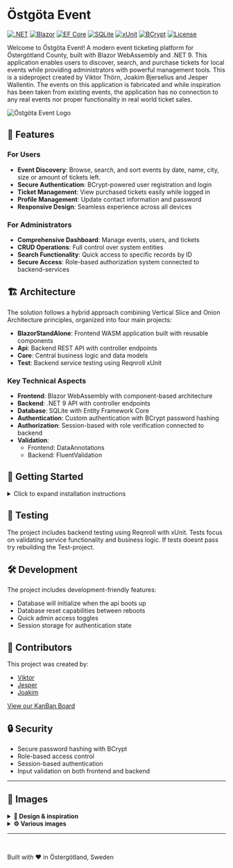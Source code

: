 # Östgöta Event

[![.NET](https://img.shields.io/badge/.NET-9.0-512BD4?logo=.net)](https://dotnet.microsoft.com/download)
[![Blazor](https://img.shields.io/badge/Blazor-WASM-512BD4?logo=blazor)](https://dotnet.microsoft.com/apps/aspnet/web-apps/blazor)
[![EF Core](https://img.shields.io/badge/EF%20Core-Latest-brightgreen?logo=.net)](https://docs.microsoft.com/ef/core/)
[![SQLite](https://img.shields.io/badge/SQLite-3-003B57?logo=sqlite)](https://www.sqlite.org/)
[![xUnit](https://img.shields.io/badge/Testing-xUnit-aa0000?logo=dotnet)](https://xunit.net/)
[![BCrypt](https://img.shields.io/badge/Security-BCrypt-blue)](https://github.com/BcryptNet/bcrypt.net)
[![License](https://img.shields.io/badge/License-MIT-yellow.svg)](https://opensource.org/licenses/MIT)

Welcome to Östgöta Event! A modern event ticketing platform for Östergötland County, built with Blazor WebAssembly and .NET 9. This application enables users to discover, search, and purchase tickets for local events while providing administrators with powerful management tools.
This is a sideproject created by Viktor Thörn, Joakim Bjerselius and Jesper Wallentin. The events on this application is fabricated and while inspiration has been taken from existing events, the application has no connection to any real events nor proper functionality in real world ticket sales.

![Östgöta Event Logo](/images/home-img.png)

## 🌟 Features

### For Users
- **Event Discovery**: Browse, search, and sort events by date, name, city, size or amount of tickets left.
- **Secure Authentication**: BCrypt-powered user registration and login
- **Ticket Management**: View purchased tickets easily while logged in
- **Profile Management**: Update contact information and password
- **Responsive Design**: Seamless experience across all devices

### For Administrators
- **Comprehensive Dashboard**: Manage events, users, and tickets
- **CRUD Operations**: Full control over system entities
- **Search Functionality**: Quick access to specific records by ID
- **Secure Access**: Role-based authorization system connected to backend-services

## 🏗️ Architecture

The solution follows a hybrid approach combining Vertical Slice and Onion Architecture principles, organized into four main projects:

- **BlazorStandAlone**: Frontend WASM application built with reusable components
- **Api**: Backend REST API with controller endpoints
- **Core**: Central business logic and data models
- **Test**: Backend service testing using Reqnroll xUnit

### Key Technical Aspects
- **Frontend**: Blazor WebAssembly with component-based architecture
- **Backend**: .NET 9 API with controller endpoints
- **Database**: SQLite with Entity Framework Core
- **Authentication**: Custom authentication with BCrypt password hashing
- **Authorization**: Session-based with role verification connected to backend
- **Validation**: 
  - Frontend: DataAnnotations
  - Backend: FluentValidation

## 🚀 Getting Started

<details>
<summary>Click to expand installation instructions</summary>

### Prerequisites
- .NET 9 SDK
- A modern web browser
- IDE (recommended: Visual Studio 2022 or later, alternatively Visual Studio Code)

### Installation using Visual Studio 2022
1. Clone the repository
```bash
git clone https://github.com/your-username/ostgota-event.git
```

2. Navigate to the solution directory
```bash
cd ostgota-event
```

3. Run the backend API
```bash
dotnet run --project Api
```

4. Run the application
```bash
dotnet run --project BlazorStandAlone
```

#### Using Visual Studio Code
1. Clone the repository
```bash
git clone https://github.com/your-username/ostgota-event.git
```

2. Navigate to the solution directory
```bash
cd ostgota-event
```

3. Open the Command Palette with the following keybinds:
```bash
CTRL + Shift + P
```

4. Run the Task "kör"

This will run both projects at the same time.

</details>

## 🧪 Testing

The project includes backend testing using Reqnroll with xUnit. Tests focus on validating service functionality and business logic.
If tests doesnt pass try rebuilding the Test-project.

## 🛠️ Development

The project includes development-friendly features:
- Database will initialize when the api boots up
- Database reset capabilities between reboots
- Quick admin access toggles
- Session storage for authentication state

## 🤝 Contributors

This project was created by:
- [Viktor](https://github.com/ThoernVE)
- [Jesper](https://github.com/Peppson)
- [Joakim](https://github.com/Jockebjers)

[View our KanBan Board](https://github.com/orgs/Ett-bra-team-som-samarbetar-bra/projects/1/views/1)

## 🔒 Security

- Secure password hashing with BCrypt
- Role-based access control
- Session-based authentication
- Input validation on both frontend and backend

---

## 📸 Images

  <details>
  <summary><strong>🎨 Design & inspiration</strong></summary>

  ![Idea](images/idea.png)
  ![Full Page](images/fullpage.png)

  </details>

  <details>
  <summary><strong>⚙️ Various images</strong></summary>

  ![Admin Panel](images/admin.png)
  ![Receipt](images/receipt.png)
  ![User Screen](/images/userscreen.png)
  ![Event Modal](/images/eventmodal.png)


  </details>

---

<br>

Built with ❤️ in Östergötland, Sweden
